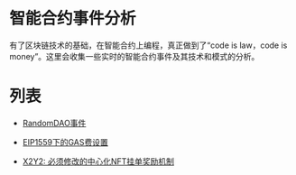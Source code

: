 # 智能合约事件分析

有了区块链技术的基础，在智能合约上编程，真正做到了“code is law，code is money”。这里会收集一些实时的智能合约事件及其技术和模式的分析。

# 列表

- [RandomDAO事件](./RandomDAO.md)

- [EIP1559下的GAS费设置](./EIP1559_GAS.md)

- [X2Y2: 必须修改的中心化NFT挂单奖励机制](./X2Y2:DecentralizedOrderReward.md)